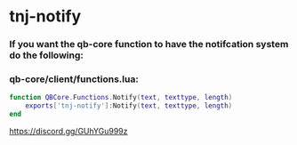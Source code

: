 # tnj-notify

### If you want the qb-core function to have the notifcation system do the following:
### qb-core/client/functions.lua:
```lua
function QBCore.Functions.Notify(text, texttype, length)
    exports['tnj-notify']:Notify(text, texttype, length)
end
```

https://discord.gg/GUhYGu999z
